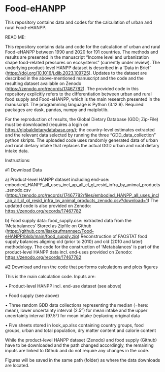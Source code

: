 # Food-eHANPP
This repository contains data and codes for the calculation of urban and rural Food-eHANPP.

READ ME:

This repository contains data and code for the calculation of urban and rural Food-eHANPP between 1990 and 2020 for 191 countries. The methods and results are presented in the manuscript “Income level and urbanization shape food-related pressures on ecosystems” (currently under review). The underlying product-level HANPP dataset is described in a ‘Data in Brief’ (https://doi.org/10.1016/j.dib.2023.109725). Updates to the dataset are described in the above-mentioned manuscript and the code and the resulting dataset available on Zenodo (https://zenodo.org/records/17467782). The provided code in this repository explicitly refers to the differentiation between urban and rural food supply and Food-eHANPP, which is the main research presented in the manuscript. The programming language is Python (3.12.9). Required packages are dask, pandas, numpy and matplotlib. 

For the reproduction of results, the Global Dietary Database (GDD; Zip-File) must be downloaded (requires a login on https://globaldietarydatabase.org/); the country-level estimates extracted and the relevant data selected by running the three “GDD_data_collection” python skripts. The uploaded code uses randomly generated data of urban and rural dietary intake that replaces the actual GGD urban and rural dietary intake data. 

Instructions: 

#1 Download Data 

a) Product-level HANPP dataset including end-use: embodied_HANPP_all_uses_incl_ap_all_cl_gl_resid_infra_by_animal_products_zenodo.csv (https://zenodo.org/records/17467782/files/embodied_HANPP_all_uses_incl_ap_all_cl_gl_resid_infra_by_animal_products_zenodo.csv?download=1)
  The updated code is also provided on Zenodo: https://zenodo.org/records/17467782

b) Food supply data: food_supply.csv: extracted data from the ‘Metabalances’
    Stored as Zipfile on Github (https://github.com/lisakaufmannsec/Food-eHANPP/blob/main/food_supply.zip)
    Reconstruction of FAOSTAT food supply balances aligning old (prior to 2010) and old (2010 and later) methodology. The code for the construction of ‘Metabalances’ is part of the product-level HANPP data incl. end-uses           provided on Zenodo: https://zenodo.org/records/17467782

#2 Download and run the code that performs calculations and plots figures

This is the main calculation code. Inputs are:

•	Product-level HANPP incl. end-use dataset (see above)

•	Food supply (see above)

•	Three random GDD data collections representing the median (=here: mean), lower uncertainty interval (2.5°) for mean intake and the upper uncertainty interval (97.5°) for mean intake (replacing original data

•	Five sheets stored in look_up.xlsx containing country groups, food groups, urban and total population, dry matter content and calorie content

While the product-level HANPP dataset (Zenodo) and food supply (Github) have to be downloaded and the path changed accordingly, the remaining inputs are linked to Github and do not require any changes in the code. 

Figures will be saved in the same path (folder) as where the data downloads are located. 

